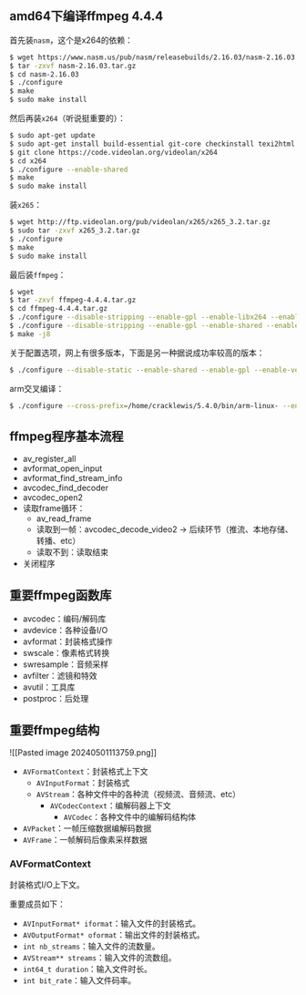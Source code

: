 
## amd64下编译ffmpeg 4.4.4

首先装`nasm`，这个是x264的依赖：

```bash
$ wget https://www.nasm.us/pub/nasm/releasebuilds/2.16.03/nasm-2.16.03.tar.gz
$ tar -zxvf nasm-2.16.03.tar.gz
$ cd nasm-2.16.03
$ ./configure
$ make
$ sudo make install
```

然后再装`x264`（听说挺重要的）：

```bash
$ sudo apt-get update
$ sudo apt-get install build-essential git-core checkinstall texi2html libfaac-dev libopencore-amrnb-dev libopencore-amrwb-dev libsdl1.2-dev libtheora-dev libvorbis-dev libx11-dev libxfixes-dev zlib1g-dev yasm
$ git clone https://code.videolan.org/videolan/x264
$ cd x264
$ ./configure --enable-shared
$ make
$ sudo make install
```

装`x265`：

```bash
$ wget http://ftp.videolan.org/pub/videolan/x265/x265_3.2.tar.gz
$ sudo tar -zxvf x265_3.2.tar.gz
$ ./configure
$ make
$ sudo make install
```

最后装`ffmpeg`：

```bash
$ wget 
$ tar -zxvf ffmpeg-4.4.4.tar.gz
$ cd ffmpeg-4.4.4.tar.gz
$ ./configure --disable-stripping --enable-gpl --enable-libx264 --enable-libx265 --enable-shared --enable-version3 --enable-protocols --enable-protocol=rtsp
$ ./configure --disable-stripping --enable-gpl --enable-shared --enable-version3 --enable-protocols
$ make -j8
```

关于配置选项，网上有很多版本，下面是另一种据说成功率较高的版本：

```bash
$ ./configure --disable-static --enable-shared --enable-gpl --enable-version3 --disable-w32threads --enable-avisynth --enable-bzlib --enable-fontconfig --enable-frei0r --enable-gnutls --enable-iconv --enable-libass --enable-libbluray --enable-libbs2b --enable-libcaca --enable-libfreetype --enable-libgme --enable-libgsm --enable-libilbc --enable-libmodplug --enable-libmp3lame --enable-libopencore-amrnb --enable-libopencore-amrwb --enable-libopenjpeg --enable-libopus --enable-librtmp --enable-libschroedinger --enable-libsoxr --enable-libspeex --enable-libtheora --enable-libtwolame --enable-libvidstab --enable-libvo-aacenc --enable-libvo-amrwbenc --enable-libvorbis --enable-libvpx --enable-libwavpack --enable-libwebp --enable-libx264 --enable-libx265 --enable-libxavs --enable-libxvid --enable-lzma --enable-decklink --enable-zlib
```

arm交叉编译：

```bash
$ ./configure --cross-prefix=/home/cracklewis/5.4.0/bin/arm-linux- --enable-cross-compile --arch=arm --target-os=linux --cc=/home/cracklewis/5.4.0/bin/arm-linux-gcc --disable-x86asm --disable-stripping --enable-gpl --enable-shared --enable-version3 --enable-protocols
```
## ffmpeg程序基本流程

- av_register_all
- avformat_open_input
- avformat_find_stream_info
- avcodec_find_decoder
- avcodec_open2
- 读取frame循环：
	- av_read_frame
	- 读取到一帧：avcodec_decode_video2 -> 后续环节（推流、本地存储、转播、etc）
	- 读取不到：读取结束
- 关闭程序

## 重要ffmpeg函数库

- avcodec：编码/解码库
- avdevice：各种设备I/O
- avformat：封装格式操作
- swscale：像素格式转换
- swresample：音频采样
- avfilter：滤镜和特效
- avutil：工具库
- postproc：后处理

## 重要ffmpeg结构

![[Pasted image 20240501113759.png]]

- `AVFormatContext`：封装格式上下文
	- `AVInputFormat`：封装格式
	- `AVStream`：各种文件中的各种流（视频流、音频流、etc）
		- `AVCodecContext`：编解码器上下文
			- `AVCodec`：各种文件中的编解码结构体
- `AVPacket`：一帧压缩数据编解码数据
- `AVFrame`：一帧解码后像素采样数据

### AVFormatContext

封装格式I/O上下文。

重要成员如下：
- `AVInputFormat* iformat`：输入文件的封装格式。
- `AVOutputFormat* oformat`：输出文件的封装格式。
- `int nb_streams`：输入文件的流数量。
- `AVStream** streams`：输入文件的流数组。
- `int64_t duration`：输入文件时长。
- `int bit_rate`：输入文件码率。